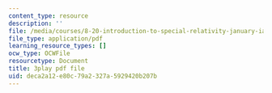 ```yaml
---
content_type: resource
description: ''
file: /media/courses/8-20-introduction-to-special-relativity-january-iap-2021/deca2a12e80c79a2327a5929420b207b_eF38136N_4c.pdf
file_type: application/pdf
learning_resource_types: []
ocw_type: OCWFile
resourcetype: Document
title: 3play pdf file
uid: deca2a12-e80c-79a2-327a-5929420b207b
---
```

